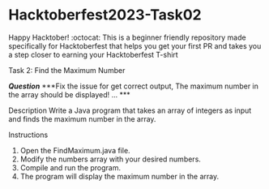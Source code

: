 # Hacktoberfest2023-Task02
Happy Hacktober! :octocat: This is a beginner friendly repository made specifically for Hacktoberfest that helps you get your first PR and takes you a step closer to earning your Hacktoberfest T-shirt 

Task 2: Find the Maximum Number

***Question***
***Fix the issue for get correct output, The maximum number in the array should be displayed! ... ***

Description
Write a Java program that takes an array of integers as input and finds the maximum number in the array.

Instructions
1. Open the FindMaximum.java file.
2. Modify the numbers array with your desired numbers.
3. Compile and run the program.
4. The program will display the maximum number in the array.